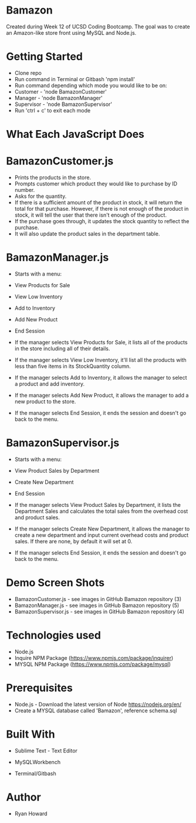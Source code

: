 # Bamazon

Created during Week 12 of UCSD Coding Bootcamp. The goal was to create an Amazon-like store front using MySQL and Node.js.

# Getting Started
- Clone repo
- Run command in Terminal or Gitbash 'npm install'
- Run command depending which mode you would like to be on:
- Customer - 'node BamazonCustomer'
- Manager - 'node BamazonManager'
- Supervisor - 'node BamazonSupervisor'
- Run 'ctrl + c' to exit each mode

# What Each JavaScript Does


# BamazonCustomer.js
- Prints the products in the store.
- Prompts customer which product they would like to purchase by ID number.
- Asks for the quantity.
- If there is a sufficient amount of the product in stock, it will return the total for that purchase.
However, if there is not enough of the product in stock, it will tell the user that there isn't enough of the product.
- If the purchase goes through, it updates the stock quantity to reflect the purchase.
- It will also update the product sales in the department table.


# BamazonManager.js
- Starts with a menu:
- View Products for Sale
- View Low Inventory
- Add to Inventory
- Add New Product
- End Session

- If the manager selects View Products for Sale, it lists all of the products in the store including all of their details.
- If the manager selects View Low Inventory, it'll list all the products with less than five items in its StockQuantity column.
- If the manager selects Add to Inventory, it allows the manager to select a product and add inventory.
- If the manager selects Add New Product, it allows the manager to add a new product to the store.
- If the manager selects End Session, it ends the session and doesn't go back to the menu.

# BamazonSupervisor.js
- Starts with a menu:
- View Product Sales by Department
- Create New Department
- End Session

- If the manager selects View Product Sales by Department, it lists the Department Sales and calculates the total sales from the overhead cost and product sales.
- If the manager selects Create New Department, it allows the manager to create a new department and input current overhead costs and product sales. If there are none, by default it will set at 0.
- If the manager selects End Session, it ends the session and doesn't go back to the menu.

# Demo Screen Shots
- BamazonCustomer.js - see images in GitHub Bamazon repository (3)
- BamazonManager.js - see images in GitHub Bamazon repository (5)
- BamazonSupervisor.js - see images in GitHub Bamazon repository (4)

# Technologies used
- Node.js
- Inquire NPM Package (https://www.npmjs.com/package/inquirer)                                                                           
- MYSQL NPM Package (https://www.npmjs.com/package/mysql)

# Prerequisites
- Node.js - Download the latest version of Node https://nodejs.org/en/
- Create a MYSQL database called 'Bamazon', reference schema.sql
 
# Built With
- Sublime Text - Text Editor

- MySQLWorkbench

- Terminal/Gitbash

# Author
- Ryan Howard

